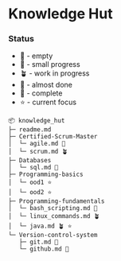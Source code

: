 # Knowledge Hut

### Status
- :microbe:  - empty
- :seedling: - small progress
- :potted_plant: - work in progress
- :bee: - almost done
- :deciduous_tree: - complete
- :star: - current focus

```
📦 knowledge_hut
├─ readme.md
├─ Certified-Scrum-Master
│  └─ agile.md 🐝
│  └─ scrum.md 🪴
├─ Databases
│  └─ sql.md 🌱
├─ Programming-basics
│  └─ ood1 ⭐
│  └─ ood2 ⭐
├─ Programming-fundamentals
│  └─ bash_scripting.md 🌱
│  └─ linux_commands.md 🪴
│  └─ java.md 🪴 ⭐
└─ Version-control-system
   ├─ git.md 🌱
   └─ github.md 🌱
```
